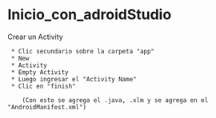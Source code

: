 # Inicio_con_adroidStudio

Crear un Activity
```
 * Clic secundario sobre la carpeta "app" 
 * New 
 * Activity 
 * Empty Activity
 * Luego ingresar el "Activity Name"
 * Clic en "finish"
    
    (Con esto se agrega el .java, .xlm y se agrega en el "AndroidManifest.xml")
    
```